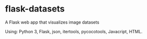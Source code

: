 # flask-datasets
A Flask web app that visualizes image datasets

Using: Python 3, Flask, json, itertools, pycocotools, Javacript, HTML.
